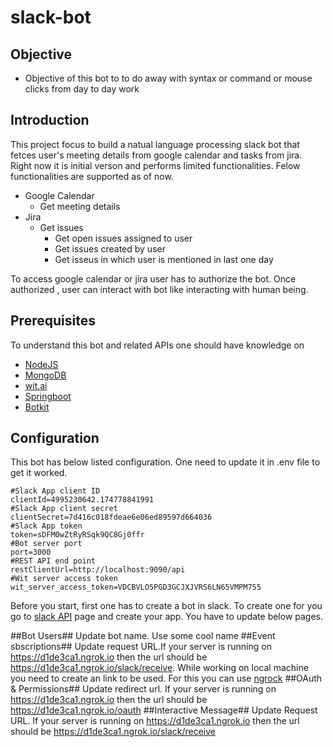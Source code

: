# slack-bot

## Objective ##
* Objective of this bot to to do away with syntax or command or mouse clicks  from day to day work

## Introduction ##
This project focus to build a natual language processing slack bot that fetces user's  meeting details from google calendar and tasks from jira. Right now it is initial verson and  performs limited functionalities.  Felow functionalities are supported as of now.

* Google Calendar 
  * Get meeting details 
* Jira
  * Get issues
    * Get open issues assigned to user 
    * Get issues created by user
    * Get isseus in which user is mentioned in last one day


To access  google calendar or jira user has to authorize the bot. Once authorized , user can interact with bot like interacting with human being. 

## Prerequisites ##
To understand this bot and related APIs one should have knowledge on 
* [NodeJS]()
* [MongoDB]()
* [wit.ai]()
* [Springboot]()
* [Botkit]()

## Configuration ##
This bot has below listed configuration. One need to update it in .env file to get it worked.
```
#Slack App client ID
clientId=4995230642.174778841991
#Slack App client secret
clientSecret=7d416c018fdeae6e06ed89597d664036
#Slack App token
token=sDFM0wZtRyRSqk9QC8Gj0ffr
#Bot server port
port=3000
#REST API end point
restClientUrl=http://localhost:9090/api
#Wit server access token
wit_server_access_token=VDCBVLO5PGD3GCJXJVRS6LN65VMPM755
```

Before you start, first  one has to create a bot in slack.  To create one for you  go to [slack API](https://api.slack.com/) page and create your app. You have to update below  pages.

##Bot Users##
Update bot name. Use some cool name
##Event sbscriptions##
Update request URL.If your  server is running on https://d1de3ca1.ngrok.io then the url should be https://d1de3ca1.ngrok.io/slack/receive. While working on local machine you need to create an link to be used.  For this you can use [ngrock](https://ngrok.com/)
##OAuth & Permissions##
Update redirect url. If your  server is running on https://d1de3ca1.ngrok.io then the url should be https://d1de3ca1.ngrok.io/oauth 
##Interactive Message##
Update Request URL. If your  server is running on https://d1de3ca1.ngrok.io then the url should be https://d1de3ca1.ngrok.io/slack/receive



